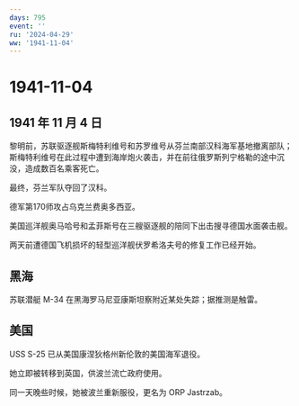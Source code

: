 ```yaml
---
days: 795
event: ''
ru: '2024-04-29'
ww: '1941-11-04'
---
```


# 1941-11-04

## 1941 年 11 月 4 日

黎明前，苏联驱逐舰斯梅特利维号和苏罗维号从芬兰南部汉科海军基地撤离部队；斯梅特利维号在此过程中遭到海岸炮火袭击，并在前往俄罗斯列宁格勒的途中沉没，造成数百名乘客死亡。

最终，芬兰军队夺回了汉科。

德军第170师攻占乌克兰费奥多西亚。

美国巡洋舰奥马哈号和孟菲斯号在三艘驱逐舰的陪同下出击搜寻德国水面袭击舰。

两天前遭德国飞机损坏的轻型巡洋舰伏罗希洛夫号的修复工作已经开始。

## 黑海

苏联潜艇 M-34 在黑海罗马尼亚康斯坦察附近某处失踪；据推测是触雷。

## 美国

USS S-25 已从美国康涅狄格州新伦敦的美国海军退役。

她立即被转移到英国，供波兰流亡政府使用。

同一天晚些时候，她被波兰重新服役，更名为 ORP Jastrzab。